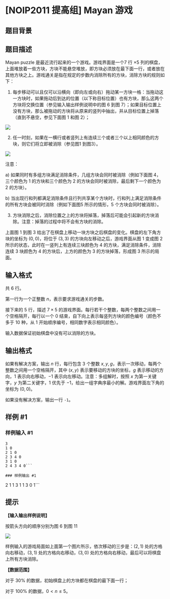 # [NOIP2011 提高组] Mayan 游戏

## 题目背景



## 题目描述

Mayan puzzle 是最近流行起来的一个游戏。游戏界面是一个$7$ 行 $\times5$ 列的棋盘，上面堆放着一些方块，方块不能悬空堆放，即方块必须放在最下面一行，或者放在其他方块之上。游戏通关是指在规定的步数内消除所有的方块，消除方块的规则如下：

1. 每步移动可以且仅可以沿横向（即向左或向右）拖动某一方块一格：当拖动这一方块时，如果拖动后到达的位置（以下称目标位置）也有方块，那么这两个方块将交换位置（参见输入输出样例说明中的图 $6$ 到图 $7$）；如果目标位置上没有方块，那么被拖动的方块将从原来的竖列中抽出，并从目标位置上掉落（直到不悬空，参见下面图 $1$ 和图 $2$）；

 ![](https://cdn.luogu.com.cn/upload/pic/103.png)  

2. 任一时刻，如果在一横行或者竖列上有连续三个或者三个以上相同颜色的方块，则它们将立即被消除（参见图1 到图3）。

 ![](https://cdn.luogu.com.cn/upload/pic/102.png) 

注意：

a) 如果同时有多组方块满足消除条件，几组方块会同时被消除（例如下面图 $4$，三个颜色为 $1$ 的方块和三个颜色为 $2$ 的方块会同时被消除，最后剩下一个颜色为 $2$ 的方块）。

b) 当出现行和列都满足消除条件且行列共享某个方块时，行和列上满足消除条件的所有方块会被同时消除（例如下面图5 所示的情形，$5$ 个方块会同时被消除）。

3. 方块消除之后，消除位置之上的方块将掉落，掉落后可能会引起新的方块消除。注意：掉落的过程中将不会有方块的消除。

上面图 $1$ 到图 $3$ 给出了在棋盘上移动一块方块之后棋盘的变化。棋盘的左下角方块的坐标为 $(0,0)$，将位于 $(3,3)$ 的方块向左移动之后，游戏界面从图 $1$ 变成图 $2$ 所示的状态，此时在一竖列上有连续三块颜色为 $4$ 的方块，满足消除条件，消除连续 $3$ 块颜色为 $4$ 的方块后，上方的颜色为 $3$ 的方块掉落，形成图 $3$ 所示的局面。


## 输入格式

共 $6$ 行。

第一行为一个正整数 $n$，表示要求游戏通关的步数。

接下来的 $5$ 行，描述 $7 \times 5$ 的游戏界面。每行若干个整数，每两个整数之间用一个空格隔开，每行以一个 $0$ 结束，自下向上表示每竖列方块的颜色编号（颜色不多于 $10$ 种，从 $1$ 开始顺序编号，相同数字表示相同颜色）。

输入数据保证初始棋盘中没有可以消除的方块。

## 输出格式

如果有解决方案，输出 $n$ 行，每行包含 $3$ 个整数 $x,y,g$，表示一次移动，每两个整数之间用一个空格隔开，其中 $(x,y)$ 表示要移动的方块的坐标，$g$ 表示移动的方向，$1$ 表示向右移动，$-1$ 表示向左移动。注意：多组解时，按照 $x$ 为第一关键字，$y$ 为第二关键字，$1$ 优先于 $-1$，给出一组字典序最小的解。游戏界面左下角的坐标为 $(0,0)$。

如果没有解决方案，输出一行 `-1`。


## 样例 #1

### 样例输入 #1
```
3
1 0
2 1 0
2 3 4 0
3 1 0
2 4 3 4 0```

### 样例输出 #1

```
2 1 1
3 1 1
3 0 1```

## 提示

**【输入输出样例说明】**

按箭头方向的顺序分别为图 $6$ 到图 $11$

 ![](https://cdn.luogu.com.cn/upload/pic/104.png) 

样例输入的游戏局面如上面第一个图片所示，依次移动的三步是：$(2,1)$ 处的方格向右移动，$(3,1)$ 处的方格向右移动，$(3,0)$ 处的方格向右移动，最后可以将棋盘上所有方块消除。

**【数据范围】**

对于 $30\%$ 的数据，初始棋盘上的方块都在棋盘的最下面一行；

对于 $100\%$ 的数据，$0<n \le 5$。
